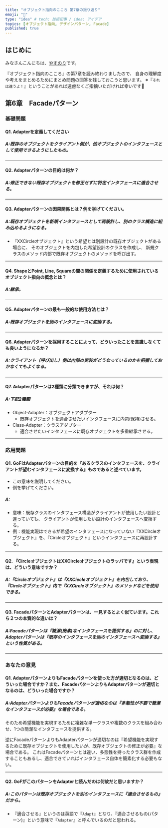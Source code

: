 ```yaml
---
title: "オブジェクト指向のこころ 第7章の振り返り"
emoji: "📗"
type: "idea" # tech: 技術記事 / idea: アイデア
topics: [オブジェクト指向, デザインパターン, Facade]
published: true
---
```

## はじめに
みなさんこんにちは、[やすのり](https://twitter.com/Bjp78xoSUd89227)です。

『オブジェクト指向のこころ』の第7章を読み終わりましたので、
自身の理解度や考えをまとめるためにまとめ問題の回答を残しておこうと思います。
※『`それは違うよ！`』ということがあれば遠慮なくご指摘いただければ幸いです🙇

## 第6章　Facadeパターン

### 基礎問題
#### Q1. Adapterを定義してください
##### A:既存のオブジェクトをクライアント側が、他オブジェクトのインタフェースとして使用できるようにしたもの。

---

#### Q2. Adapterパターンの目的は何か？
##### A:修正できない既存オブジェクトを修正せずに特定インタフェースに適合させる。

---

#### Q3. Adapterパターンの因果関係とは？例を挙げてください。
##### A:既存オブジェクトを新規インタフェースとして再設計し、別のクラス構造に組み込めるようになる。
- 『XXCircleオブジェクト』という希望とは別設計の既存オブジェクトがある場合に、
そのオブジェクトを内包した希望設計のクラスを作成し、
新規クラスのメソッド内部で既存オブジェクトのメソッドを呼び出す。

---

#### Q4. ShapeとPoint, Line, Squareの間の関係を定義するために使用されているオブジェクト指向の概念とは？
##### A:継承。

---

#### Q5. Adapterパターンの最も一般的な使用方法とは？
##### A:既存オブジェクトを別のインタフェースに変換する。

---

#### Q6. Adapterパターンを採用することによって、どういったことを意識しなくても良いようになるか？
##### A:クライアント（呼び出し）側は内部の実装がどうなっているのかを把握しておかなくてもよくなる。

---

#### Q7. Adapterパターンは2種類に分類できますが、それは何？
##### A:下記2種類
- Object-Adapter：オブジェクトアダプター
    - 既存オブジェクトを適合させたいインタフェースに内包(保持)させる。
- Class-Adapter：クラスアダプター
    - 適合させたいインタフェースに既存オブジェクトを多重継承させる。

---

### 応用問題
#### Q1. GoFはAdapterパターンの目的を『あるクラスのインタフェースを、クライアントが望むインタフェースに変換する』ものであると述べています。
- この意味を説明してください。
- 例を挙げてください。
##### A:
- 意味：既存クラスのインタフェース構造がクライアントが使用したい設計と違っていても、
クライアントが使用したい設計のインタフェースへ変換する。
- 例：機能実現はできるが希望のインタフェースになっていない『XXCircleオブジェクト』を、『Circleオブジェクト』というインタフェースに再設計する。

---

#### Q2. 『CircleオブジェクトはXXCircleオブジェクトのラッパです』という表現は、どういう意味ですか？
##### A:『Circleオブジェクト』は『XXCiecleオブジェクト』を内包しており、『Circleオブジェクト』内で『XXCircleオブジェクト』のメソッドなどを使用できる。

---

#### Q3. FacadeパターンとAdapterパターンは、一見するとよく似ています。これら２つの本質的な違いは？
##### A:Facadeパターンは『簡潔(簡素)なインタフェースを提供する』のに対し、Adapterパターンは『既存のインタフェースを別のインタフェースへ変換する』という性質がある。

---
### あなたの意見
#### Q1. AdapterパターンよりもFacadeパターンを使った方が適切となるのは、どういった場合ですか？また、FacadeパターンよりもAdapterパターンが適切となるのは、どういった場合ですか？
##### A:AdapterパターンよりもFacadeパターンが適切なのは『多態性が不要で簡潔なインタフェースが必要』な場合である。
そのため希望機能を実現するために複雑な単一クラスや複数のクラスを組み合わせ、1つの簡潔なインタフェースを提供する。

逆にFacadeパターンよりもAdapterパターンが適切なのは『希望機能を実現するために既存オブジェクトを使用したいが、既存オブジェクトの修正が必要』な場合である。
これはFacadeパターンとは違い、多態性を持ったクラス群を作成することもあるし、適合できていればインタフェース自体を簡素化する必要もない。

---

#### Q2. GoFがこのパターンをAdapterと読んだのは何故だと思いますか？
##### A:このパターンは既存オブジェクトを別のインタフェースに『適合させるもの』だから。
- 『適合させる』というのは英語で『`Adapt`』となり、『適合させるもの(パターン)』という意味で『`Adapter`』と呼んでいるのだと思われる。